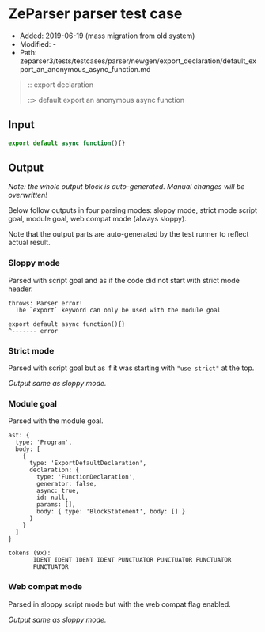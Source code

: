 # ZeParser parser test case

- Added: 2019-06-19 (mass migration from old system)
- Modified: -
- Path: zeparser3/tests/testcases/parser/newgen/export_declaration/default_export_an_anonymous_async_function.md

> :: export declaration
>
> ::> default export an anonymous async function

## Input

`````js
export default async function(){}
`````

## Output

_Note: the whole output block is auto-generated. Manual changes will be overwritten!_

Below follow outputs in four parsing modes: sloppy mode, strict mode script goal, module goal, web compat mode (always sloppy).

Note that the output parts are auto-generated by the test runner to reflect actual result.

### Sloppy mode

Parsed with script goal and as if the code did not start with strict mode header.

`````
throws: Parser error!
  The `export` keyword can only be used with the module goal

export default async function(){}
^------- error
`````

### Strict mode

Parsed with script goal but as if it was starting with `"use strict"` at the top.

_Output same as sloppy mode._

### Module goal

Parsed with the module goal.

`````
ast: {
  type: 'Program',
  body: [
    {
      type: 'ExportDefaultDeclaration',
      declaration: {
        type: 'FunctionDeclaration',
        generator: false,
        async: true,
        id: null,
        params: [],
        body: { type: 'BlockStatement', body: [] }
      }
    }
  ]
}

tokens (9x):
       IDENT IDENT IDENT IDENT PUNCTUATOR PUNCTUATOR PUNCTUATOR
       PUNCTUATOR
`````


### Web compat mode

Parsed in sloppy script mode but with the web compat flag enabled.

_Output same as sloppy mode._
